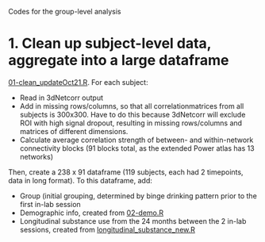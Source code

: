 Codes for the group-level analysis

# 1. Clean up subject-level data, aggregate into a large dataframe

[01-clean_updateOct21.R](https://github.com/tientong98/RestUICL/blob/main/Group-Level%20Analysis/01-clean_updateOct21.R). For each subject:

  * Read in 3dNetcorr output
  * Add in missing rows/columns, so that all correlationmatrices from all subjects is 300x300. Have to do this because 3dNetcorr will exclude ROI with high signal dropout, resulting in missing rows/columns and matrices of different dimensions.
  * Calculate average correlation strength of between- and within-network connectivity blocks (91 blocks total, as the extended Power atlas has 13 networks)
  
  Then, create a 238 x 91 dataframe (119 subjects, each had 2 timepoints, data in long format). To this dataframe, add:
  
  * Group (initial grouping, determined by binge drinking pattern prior to the first in-lab session
  * Demographic info, created from [02-demo.R](https://github.com/tientong98/RestUICL/blob/main/Group-Level%20Analysis/02-demo.R)
  * Longitudinal substance use from the 24 months between the 2 in-lab sessions, created from [longitudinal_substance_new.R](https://github.com/tientong98/RestUICL/blob/main/Group-Level%20Analysis/longitudinal_substance_new.R)
